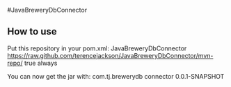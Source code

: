 #JavaBreweryDbConnector

## How to use

Put this repository in your pom.xml:
<repositories>
	<repository>
		<id>JavaBreweryDbConnector</id>
		<url>https://raw.github.com/terencejackson/JavaBreweryDbConnector/mvn-repo/</url>
		<snapshots>
			<enabled>true</enabled>
			<updatePolicy>always</updatePolicy>
		</snapshots>
	</repository>
</repositories>
	
You can now get the jar with:
<dependency>
	<groupId>com.tj.brewerydb</groupId>
	<artifactId>connector</artifactId>
	<version>0.0.1-SNAPSHOT</version>
</dependency>